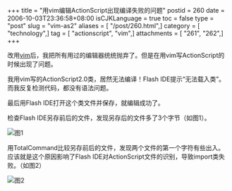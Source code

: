 +++
title = "用vim编辑ActionScript出现编译失败的问题"
postid = 260
date = 2006-10-03T23:36:58+08:00
isCJKLanguage = true
toc = false
type = "post"
slug = "vim-as2"
aliases = [ "/post/260.html",]
category = [ "technology",]
tag = [ "actionscript", "vim",]
attachments = [ "261", "262",]
+++


改用[vim](http://www.vim.org/)后，我把所有用过的编辑器统统抛弃了。但是在用vim写ActionScript的时候出现了问题。

我用vim写的ActionScript2.0类，居然无法编译！Flash IDE提示“无法载入类”。而我反复检测代码，都没有语法问题。  

最后用Flash IDE打开这个类文件并保存，就编辑成功了。  

检查Flash IDE另存前后的文件，发现另存后的文件多了3个字节（如图1）。  

![图1](/uploads/2006/10/vim-as-1.png)

用TotalCommand比较另存前后的文件，发现两个文件的第一个字符有些出入。应该就是这个原因影响了Flash IDE对ActionScript文件的识别，导致import类失败。（如图2）  

![图2](/uploads/2006/10/vim-as-2.png)
